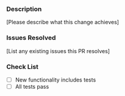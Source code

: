 ### Description

[Please describe what this change achieves]

### Issues Resolved

[List any existing issues this PR resolves]

### Check List

- [ ] New functionality includes tests
- [ ] All tests pass
